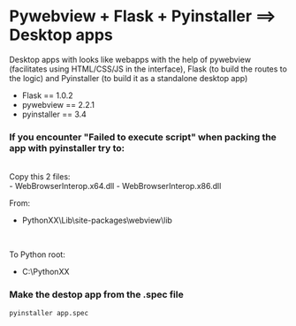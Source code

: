 # Pywebview + Flask + Pyinstaller ==> Desktop apps

Desktop apps with looks like webapps with the help of pywebview (facilitates using HTML/CSS/JS in the interface), Flask (to build the routes to the logic) and Pyinstaller (to build it as a standalone desktop app)

- Flask == 1.0.2
- pywebview == 2.2.1
- pyinstaller == 3.4


### If you encounter "Failed to execute script" when packing the app with pyinstaller try to:
<br>
Copy this 2 files:
<br>
- WebBrowserInterop.x64.dll
- WebBrowserInterop.x86.dll

<br>

From: 
- PythonXX\Lib\site-packages\webview\lib
<br>

To Python root: 
- C:\\PythonXX


### Make the destop app from the .spec file
```
pyinstaller app.spec
```

